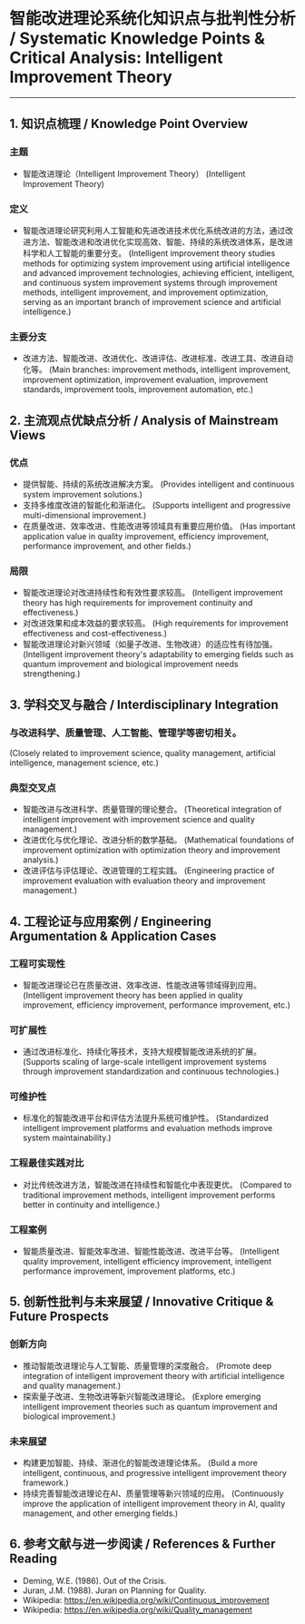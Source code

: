 # 智能改进理论系统化知识点与批判性分析 / Systematic Knowledge Points & Critical Analysis: Intelligent Improvement Theory

---

## 1. 知识点梳理 / Knowledge Point Overview

### 主题
- 智能改进理论（Intelligent Improvement Theory）
  (Intelligent Improvement Theory)

### 定义
- 智能改进理论研究利用人工智能和先进改进技术优化系统改进的方法，通过改进方法、智能改进和改进优化实现高效、智能、持续的系统改进体系，是改进科学和人工智能的重要分支。
  (Intelligent improvement theory studies methods for optimizing system improvement using artificial intelligence and advanced improvement technologies, achieving efficient, intelligent, and continuous system improvement systems through improvement methods, intelligent improvement, and improvement optimization, serving as an important branch of improvement science and artificial intelligence.)

### 主要分支
- 改进方法、智能改进、改进优化、改进评估、改进标准、改进工具、改进自动化等。
  (Main branches: improvement methods, intelligent improvement, improvement optimization, improvement evaluation, improvement standards, improvement tools, improvement automation, etc.)

## 2. 主流观点优缺点分析 / Analysis of Mainstream Views

### 优点
- 提供智能、持续的系统改进解决方案。
  (Provides intelligent and continuous system improvement solutions.)
- 支持多维度改进的智能化和渐进化。
  (Supports intelligent and progressive multi-dimensional improvement.)
- 在质量改进、效率改进、性能改进等领域具有重要应用价值。
  (Has important application value in quality improvement, efficiency improvement, performance improvement, and other fields.)

### 局限
- 智能改进理论对改进持续性和有效性要求较高。
  (Intelligent improvement theory has high requirements for improvement continuity and effectiveness.)
- 对改进效果和成本效益的要求较高。
  (High requirements for improvement effectiveness and cost-effectiveness.)
- 智能改进理论对新兴领域（如量子改进、生物改进）的适应性有待加强。
  (Intelligent improvement theory's adaptability to emerging fields such as quantum improvement and biological improvement needs strengthening.)

## 3. 学科交叉与融合 / Interdisciplinary Integration

### 与改进科学、质量管理、人工智能、管理学等密切相关。
  (Closely related to improvement science, quality management, artificial intelligence, management science, etc.)

### 典型交叉点
- 智能改进与改进科学、质量管理的理论整合。
  (Theoretical integration of intelligent improvement with improvement science and quality management.)
- 改进优化与优化理论、改进分析的数学基础。
  (Mathematical foundations of improvement optimization with optimization theory and improvement analysis.)
- 改进评估与评估理论、改进管理的工程实践。
  (Engineering practice of improvement evaluation with evaluation theory and improvement management.)

## 4. 工程论证与应用案例 / Engineering Argumentation & Application Cases

### 工程可实现性
- 智能改进理论已在质量改进、效率改进、性能改进等领域得到应用。
  (Intelligent improvement theory has been applied in quality improvement, efficiency improvement, performance improvement, etc.)

### 可扩展性
- 通过改进标准化、持续化等技术，支持大规模智能改进系统的扩展。
  (Supports scaling of large-scale intelligent improvement systems through improvement standardization and continuous technologies.)

### 可维护性
- 标准化的智能改进平台和评估方法提升系统可维护性。
  (Standardized intelligent improvement platforms and evaluation methods improve system maintainability.)

### 工程最佳实践对比
- 对比传统改进方法，智能改进在持续性和智能化中表现更优。
  (Compared to traditional improvement methods, intelligent improvement performs better in continuity and intelligence.)

### 工程案例
- 智能质量改进、智能效率改进、智能性能改进、改进平台等。
  (Intelligent quality improvement, intelligent efficiency improvement, intelligent performance improvement, improvement platforms, etc.)

## 5. 创新性批判与未来展望 / Innovative Critique & Future Prospects

### 创新方向
- 推动智能改进理论与人工智能、质量管理的深度融合。
  (Promote deep integration of intelligent improvement theory with artificial intelligence and quality management.)
- 探索量子改进、生物改进等新兴智能改进理论。
  (Explore emerging intelligent improvement theories such as quantum improvement and biological improvement.)

### 未来展望
- 构建更加智能、持续、渐进化的智能改进理论体系。
  (Build a more intelligent, continuous, and progressive intelligent improvement theory framework.)
- 持续完善智能改进理论在AI、质量管理等新兴领域的应用。
  (Continuously improve the application of intelligent improvement theory in AI, quality management, and other emerging fields.)

## 6. 参考文献与进一步阅读 / References & Further Reading

- Deming, W.E. (1986). Out of the Crisis.
- Juran, J.M. (1988). Juran on Planning for Quality.
- Wikipedia: <https://en.wikipedia.org/wiki/Continuous_improvement>
- Wikipedia: <https://en.wikipedia.org/wiki/Quality_management> 